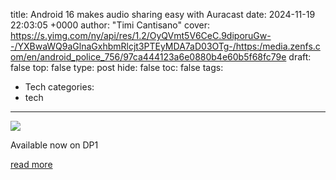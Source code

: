 title: Android 16 makes audio sharing easy with Auracast
date: 2024-11-19 22:03:05 +0000
author: "Timi Cantisano"
cover: https://s.yimg.com/ny/api/res/1.2/OyQVmt5V6CeC.9diporuGw--/YXBwaWQ9aGlnaGxhbmRlcjt3PTEyMDA7aD03OTg-/https:/media.zenfs.com/en/android_police_756/97ca444123a6e0880b4e60b5f68fc79e
draft: false
top: false
type: post
hide: false
toc: false
tags:
  - Tech
categories:
  - tech
---

![](https://s.yimg.com/ny/api/res/1.2/OyQVmt5V6CeC.9diporuGw--/YXBwaWQ9aGlnaGxhbmRlcjt3PTEyMDA7aD03OTg-/https:/media.zenfs.com/en/android_police_756/97ca444123a6e0880b4e60b5f68fc79e)

Available now on DP1

[read more](https://www.androidpolice.com/auracast-audio-sharing-is-live-on-android-16/)
